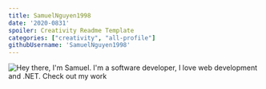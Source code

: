 ```yaml
---
title: SamuelNguyen1998
date: '2020-0831'
spoiler: Creativity Readme Template
categories: ["creativity", "all-profile"]
githubUsername: 'SamuelNguyen1998'
---
```


![Hey there, I'm Samuel. I'm a software developer, I love web development and .NET. Check out my work](https://github.com/CyrisXD/CyrisXD/raw/master/bio.gif)

<!--
**SamuelNguyen1998/SamuelNguyen1998** is a ✨ _special_ ✨ repository because its `README.md` (this file) appears on your GitHub profile.

Here are some ideas to get you started:

- 🔭 I’m currently working on ...
- 🌱 I’m currently learning ...
- 👯 I’m looking to collaborate on ...
- 🤔 I’m looking for help with ...
- 💬 Ask me about ...
- 📫 How to reach me: ...
- 😄 Pronouns: ...
- ⚡ Fun fact: ...
-->
